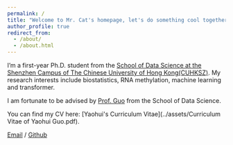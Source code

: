 ```yaml
---
permalink: /
title: "Welcome to Mr. Cat's homepage, let's do something cool together!"
author_profile: true
redirect_from: 
  - /about/
  - /about.html
---
```


I’m a first-year Ph.D. student from the [School of Data Science at the Shenzhen Campus of The Chinese University of Hong Kong(CUHKSZ)](https://sds.cuhk.edu.cn/). My research interests include biostatistics, RNA methylation, machine learning and transformer.

I am fortunate to be advised by [Prof. Guo](https://zhenxingguo.org/) from the School of Data Science.

You can find my CV here:  [Yaohui's Curriculum Vitae](../assets/Curriculum Vitae of Yaohui Guo.pdf).

[Email](yaohuiguohust@gmail.com) / [Github](https://github.com/0317miaomiao)
